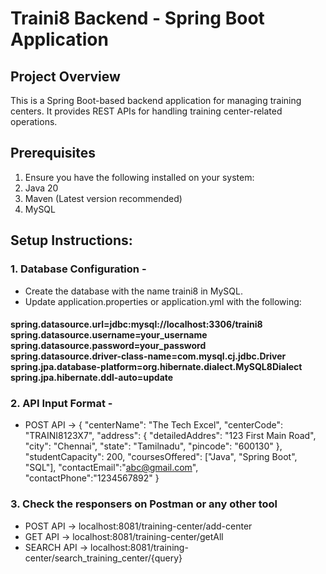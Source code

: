 # Traini8 Backend - Spring Boot Application

## Project Overview
This is a Spring Boot-based backend application for managing training centers. It provides REST APIs for handling training center-related operations.

## Prerequisites
1. Ensure you have the following installed on your system:
2. Java 20
3. Maven (Latest version recommended)
4. MySQL

## Setup Instructions:
### 1. Database Configuration -
* Create the database with the name traini8 in MySQL.
* Update application.properties or application.yml with the following:
#### 
**spring.datasource.url=jdbc:mysql://localhost:3306/traini8**
<br/>
**spring.datasource.username=your_username**
<br/>
**spring.datasource.password=your_password**
<br/>
**spring.datasource.driver-class-name=com.mysql.cj.jdbc.Driver**
<br/>
**spring.jpa.database-platform=org.hibernate.dialect.MySQL8Dialect**
<br/>
**spring.jpa.hibernate.ddl-auto=update**
<br/>

### 2. API Input Format -
* POST API ->
   {
  "centerName": "The Tech Excel",
  "centerCode": "TRAINI8123X7",
  "address": {
    "detailedAddres": "123 First Main Road",
    "city": "Chennai",
    "state": "Tamilnadu",
    "pincode": "600130"
  },
  "studentCapacity": 200,
  "coursesOffered": ["Java", "Spring Boot", "SQL"],
  "contactEmail":"abc@gmail.com",
  "contactPhone":"1234567892"
}


### 3. Check the responsers on Postman or any other tool
* POST API -> localhost:8081/training-center/add-center
* GET API -> localhost:8081/training-center/getAll
* SEARCH API -> localhost:8081/training-center/search_training_center/{query}

